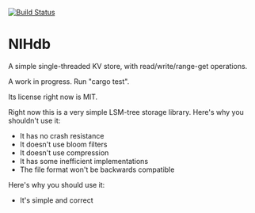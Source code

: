 [![Build Status](https://travis-ci.org/srh/nihdb.svg?branch=master)](https://travis-ci.org/srh/nihdb)

# NIHdb

A simple single-threaded KV store, with read/write/range-get operations.

A work in progress.  Run "cargo test".

Its license right now is MIT.

Right now this is a very simple LSM-tree storage library.  Here's why
you shouldn't use it:

  - It has no crash resistance
  - It doesn't use bloom filters
  - It doesn't use compression
  - It has some inefficient implementations
  - The file format won't be backwards compatible

Here's why you should use it:

  - It's simple and correct
